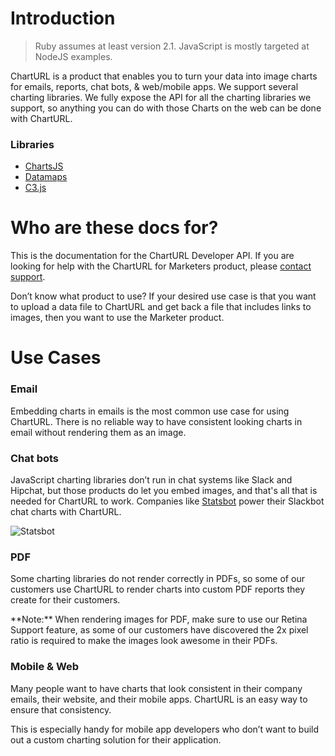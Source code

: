 # Introduction

> Ruby assumes at least version 2.1. JavaScript is mostly targeted at NodeJS examples.

ChartURL is a product that enables you to turn your data into image charts for emails,
reports, chat bots, & web/mobile apps. We support several charting libraries. We
fully expose the API for all the charting libraries we support, so anything you can do with
those Charts on the web can be done with ChartURL.

### Libraries

- [ChartsJS](http://chartjs.org)
- [Datamaps](http://datamaps.github.io)
- [C3.js](http://c3js.org)

# Who are these docs for?

This is the documentation for the ChartURL Developer API. If you are looking for help with the
ChartURL for Marketers product, please [contact support](mailto:support@charturl.com).

Don’t know what product to use? If your desired use case is that you want to upload a data file to
ChartURL and get back a file that includes links to images, then you want to use the Marketer product.

# Use Cases

### Email

Embedding charts in emails is the most common use case for using ChartURL.
There is no reliable way to have consistent looking charts in email without
rendering them as an image.

### Chat bots

JavaScript charting libraries don’t run in chat systems like Slack and Hipchat,
but those products do let you embed images, and that's all that is needed for ChartURL to work.
Companies like [Statsbot](http://statsbot.co/) power their Slackbot chat charts
with ChartURL.

![Statsbot](https://dl.dropboxusercontent.com/spa/c8k9520tqhih2dg/giljeau3.png)

### PDF

Some charting libraries do not render correctly in PDFs, so some of our
customers use ChartURL to render charts into custom PDF reports they create for
their customers.

<aside class="notice">
**Note:** When rendering images for PDF, make sure to use our Retina Support
feature, as some of our customers have discovered the 2x pixel ratio is
required to make the images look awesome in their PDFs.
</aside>

### Mobile & Web

Many people want to have charts that look consistent in their company  emails,
their website, and their mobile apps. ChartURL is an easy way to ensure that
consistency. 

This is especially handy for mobile app developers who don’t want to build out
a custom charting solution for their application.
